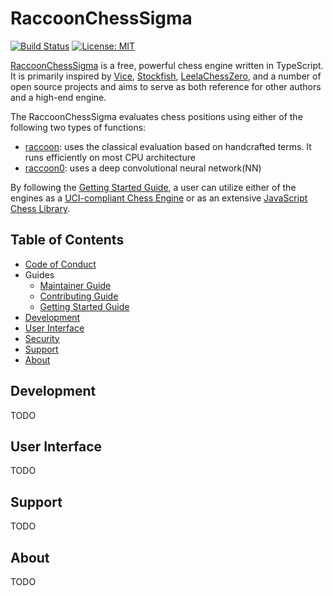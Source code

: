 # RaccoonChessSigma
[![Build Status](https://travis-ci.org/medegw01/raccoon.js.svg?branch=master)](https://travis-ci.org/medegw01/raccoon.js)
[![License: MIT](https://img.shields.io/badge/License-MIT-yellow.svg)](../RaccoonChessSigma/LICENSE)

[RaccoonChessSigma](http://rcsigma.org/) is a free, powerful chess engine written in TypeScript. It is primarily inspired by [Vice](https://www.youtube.com/watch?v=bGAfaepBco4&list=PLZ1QII7yudbc-Ky058TEaOstZHVbT-2hg), [Stockfish](https://stockfishchess.org/), [LeelaChessZero](https://lczero.org/), and a number of open source projects and aims to serve as both reference for other authors and a high-end engine.

The RaccoonChessSigma evaluates chess positions using either of the following two types of functions:
* [raccoon](../RaccoonChessSigma/rcsigma/evaluate/rc/rc.md): uses  the classical evaluation based on handcrafted terms. It runs efficiently on most CPU architecture
* [raccoon0](../RaccoonChessSigma/rcsigma/evaluate/rc0/rc0.md): uses a deep convolutional neural network(NN)

By following the [Getting Started Guide](../RaccoonChessSigma/docs/getting_started_guide.md), a user can utilize either of the engines as a [UCI-compliant Chess Engine](../RaccoonChessSigma/rcsigma/ui/uci/uci.md) or as an extensive [JavaScript Chess Library](../RaccoonChessSigma/rcsigma/ui/uci/uci.md).  

## Table of Contents
- [Code of Conduct](../RaccoonChessSigma/docs/code_of_conduct.md)
- Guides
  - [Maintainer Guide](../RaccoonChessSigma/docs/maintainers.md)
  - [Contributing Guide](../RaccoonChessSigma/docs/contributing.md)
  - [Getting Started Guide](../RaccoonChessSigma/docs/getting_started_guide.md)
- [Development](#development)
- [User Interface](#user-interface)
- [Security](../RaccoonChessSigma/docs/security.md)
- [Support](#support)
- [About](#about) 


## Development
TODO

## User Interface
TODO

## Support
TODO

## About
TODO
